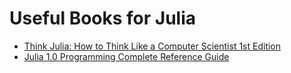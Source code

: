 # Useful Books for Julia

- [Think Julia: How to Think Like a Computer Scientist 1st Edition](https://www.amazon.com/Think-Julia-Like-Computer-Scientist/dp/1492045039/ref=sr_1_3?keywords=Julia+Programming&qid=1656788351&sr=8-3)
- [Julia 1.0 Programming Complete Reference Guide](https://www.amazon.com/Julia-Programming-Complete-Reference-Guide/dp/1838822240/ref=sr_1_1_sspa?keywords=Julia+Programming&qid=1656788351&sr=8-1-spons&psc=1&spLa=ZW5jcnlwdGVkUXVhbGlmaWVyPUEzSjYyV1BIOFUwUzVMJmVuY3J5cHRlZElkPUEwMzY1MDQzMk1FMFBWMFVVTVg3RiZlbmNyeXB0ZWRBZElkPUEwMzc1NjY0MjUyVTZBSVI4NUFJSyZ3aWRnZXROYW1lPXNwX2F0ZiZhY3Rpb249Y2xpY2tSZWRpcmVjdCZkb05vdExvZ0NsaWNrPXRydWU=)
